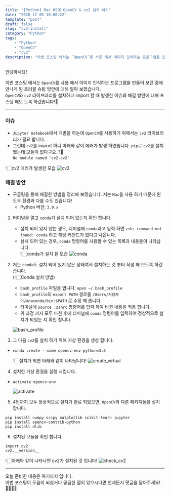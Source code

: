 ```yaml
---
title: "[Python] Mac OS에 OpenCV & cv2 설치 하기"
date: "2020-12-05 18:00:22"
template: "post"
draft: false
slug: "cv2-install"
category: "Python"
tags:
    - "Python"
    - "OpenCV"
    - "cv2"
description: "이번 포스팅 에서는 `OpenCV`를 사용 해서 이미지 인식하는 프로그램을 만들어 보던 중에 만나게 된 트러블 슈팅 방안에 대해 알아 보겠습니다."
---
```


안녕하세요!  

이번 포스팅 에서는 `OpenCV`를 사용 해서 이미지 인식하는 프로그램을 만들어 보던 중에 만나게 된 트러블 슈팅 방안에 대해 알아 보겠습니다.  
`OpenCV`와 `cv2` 라이브러리를 설치하고 import 할 때 발생한 이슈와 해결 방안에 대해 포스팅 해보 도록 하겠습니다!🤔

-----

### 이슈
- `Jupyter notebook`에서 개발을 하는데 `OpenCV`를 사용하기 위해서는 `cv2` 라이브러리가 필요 합니다.  
- 그런데 `cv2`를 import 하니 아래와 같이 에러가 발생 하였습니다. `pip`로 `cv2`를 설치 했는데 모듈이 없다구요..?🤔  
```No module named 'cv2.cv2' ```

👇🏻cv2 에러가 발생한 모습
![cv2](/assets/images/python/python_cv2.png) 


### 해결 방안
- 구글링을 통해 해결한 방법을 정리해 보겠습니다. 저는 `Mac`을 사용 하기 때문에 윈도우 환경과 다를 수도 있습니다!
  - Python 버전: `3.9.x`
  
1. 터미널을 열고 `conda`가 설치 되어 있는지 확인 합니다.
    - 설치 되어 있지 않는 경우, 터미널에 `conda`라고 입력 하면 ```zsh: command not found: conda``` 라고 해당 커맨드가 없다고 나옵니다.
    - 설치 되어 있는 경우, `conda` 명령어를 사용할 수 있는 목록과 내용들이 나타납니다.  
    👇🏻conda가 설치 된 모습
    ![conda](/assets/images/python/conda.png) 
    
2. 저는 `conda`도 설치 되어 있지 않은 상태여서 설치하는 것 부터 작성 해 보도록 하겠습니다.  
 (👇🏻Conda 설치 방법)  
     - `bash_profile` 파일을 엽니다: `open ~/.bash_profile`  
     - `bash_profile`의 `export PATH` 경로를 `/Users/사용자이/anaconda/bin:$PATH` 로 수정 해 줍니다.  
     - 터미널에 `source .zshrc` 명령어를 입력 하여 바뀐 내용을 적용 합니다.
     - 위 과정 까지 모두 마친 후에 터미널에 `conda` 명령어를 입력하여 정상적으로 설치가 되었는 지 확인 합니다.
   
    ![bash_profile](/assets/images/python/bash_profile.png)

3. 그 다음 `cv2`를 설치 하기 위해 가상 환경을 생성 합니다.
- `conda create --name opencv-env python=3.6`
    
    👇🏻설치가 되면 아래와 같이 나타납니다!
    ![create_virtual](/assets/images/python/create_virtual.png)

4. 설치한 가상 환경을 실행 시킵니다.
- `activate opencv-env`
    
    ![activate](/assets/images/python/activate.png)

5. 4번까지 모두 정상적으로 설치가 완료 되었으면, `OpenCV`와 다른 패키지들을 설치 합니다.
```
pip install numpy scipy matplotlib scikit-learn jupyter
pip install opencv-contrib-python
pip install dlib
```

6. 설치된 모듈을 확인 합니다.
```
import cv2
cv2.__version__
```

👇🏻아래와 같이 나타나면 cv2가 설치된 것 입니다!
![check_cv2](/assets/images/python/check_cv2.png)


-----

오늘 준비한 내용은 여기까지 입니다.  
이번 포스팅이 도움이 되셨거나 궁금한 점이 있으시다면 언제든지 댓글을 달아주세요!🙋🏻‍♀️✨    
     
     